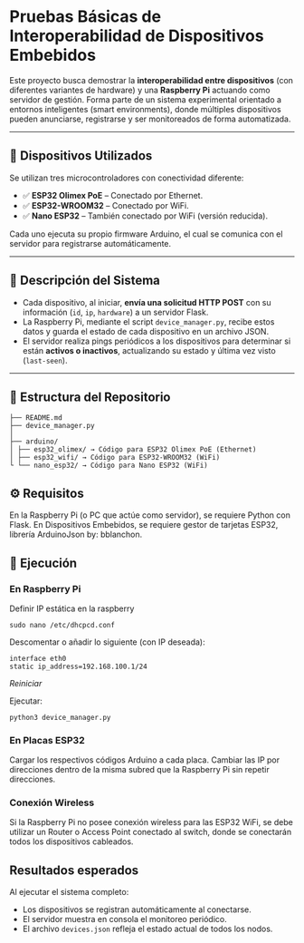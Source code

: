 # Pruebas Básicas de Interoperabilidad de Dispositivos Embebidos

Este proyecto busca demostrar la **interoperabilidad entre dispositivos** (con diferentes variantes de hardware) y una **Raspberry Pi** actuando como servidor de gestión. Forma parte de un sistema experimental orientado a entornos inteligentes (smart environments), donde múltiples dispositivos pueden anunciarse, registrarse y ser monitoreados de forma automatizada.

---

## 📡 Dispositivos Utilizados

Se utilizan tres microcontroladores con conectividad diferente:

- ✅ **ESP32 Olimex PoE** – Conectado por Ethernet.
- ✅ **ESP32-WROOM32** – Conectado por WiFi.
- ✅ **Nano ESP32** – También conectado por WiFi (versión reducida).

Cada uno ejecuta su propio firmware Arduino, el cual se comunica con el servidor para registrarse automáticamente.

---

## 🧠 Descripción del Sistema

- Cada dispositivo, al iniciar, **envía una solicitud HTTP POST** con su información (`id`, `ip`, `hardware`) a un servidor Flask.
- La Raspberry Pi, mediante el script `device_manager.py`, recibe estos datos y guarda el estado de cada dispositivo en un archivo JSON.
- El servidor realiza pings periódicos a los dispositivos para determinar si están **activos o inactivos**, actualizando su estado y última vez visto (`last-seen`).

---

## 📂 Estructura del Repositorio

```
├── README.md
├── device_manager.py
│
├── arduino/
│ ├── esp32_olimex/ → Código para ESP32 Olimex PoE (Ethernet)
│ ├── esp32_wifi/ → Código para ESP32-WROOM32 (WiFi)
└ └── nano_esp32/ → Código para Nano ESP32 (WiFi)
```

## ⚙️ Requisitos
En la Raspberry Pi (o PC que actúe como servidor), se requiere Python con Flask.
En Dispositivos Embebidos, se requiere gestor de tarjetas ESP32, librería ArduinoJson by: bblanchon.

## 🚀 Ejecución
### En Raspberry Pi
Definir IP estática en la raspberry

```
sudo nano /etc/dhcpcd.conf
```
Descomentar o añadir lo siguiente (con IP deseada):
```
interface eth0
static ip_address=192.168.100.1/24
```
*Reiniciar*

Ejecutar:
```
python3 device_manager.py
```

### En Placas ESP32
Cargar los respectivos códigos Arduino a cada placa. Cambiar las IP por direcciones dentro de la misma subred que la Raspberry Pi sin repetir direcciones.

### Conexión Wireless
Si la Raspberry Pi no posee conexión wireless para las ESP32 WiFi, se debe utilizar un Router o Access Point conectado al switch, donde se conectarán todos los dispositivos cableados.

## Resultados esperados
Al ejecutar el sistema completo:
- Los dispositivos se registran automáticamente al conectarse.
- El servidor muestra en consola el monitoreo periódico.
- El archivo ```devices.json``` refleja el estado actual de todos los nodos.











